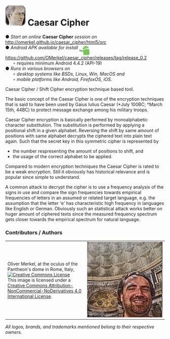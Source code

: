 <img alt="Caesar Cipher" width="64" src="html5/src/img/icons/caesar64.png" /> Caesar Cipher
=============

&#x25CF; <em>Start an online</em> <b>Caesar Cipher</b> <em>session on</em> http://omerkel.github.io/caesar_cipher/html5/src<br />
&#x25CF; <em>Android APK available for install</em> <img align="top" width="32" src="res/android.gif" /> https://github.com/OMerkel/caesar_cipher/releases/tag/release_0.2<br />
&nbsp;&nbsp;&nbsp;&nbsp;&nbsp;&nbsp;&#x2218; requires minimum Android 4.4.2 (API-19)<br />
&#x25CF; <em>Runs in various browsers on</em><br />
&nbsp;&nbsp;&nbsp;&nbsp;&nbsp;&nbsp;&#x2218; <em>desktop systems like BSDs, Linux, Win, MacOS and</em><br />
&nbsp;&nbsp;&nbsp;&nbsp;&nbsp;&nbsp;&#x2218; <em>mobile platforms like Android, FirefoxOS, iOS.</em>

Caesar Cipher / Shift Cipher encryption technique based tool.

The basic concept of the Caesar Cipher is one of the encryption techniques
that is said to have been used by Gaius Iulius Caesar (*July 100BC; &dagger;March
15th, 44BC) to protect message exchange among his military troops.

Caesar Cipher encryption is basically performed by monoalphabetic character
substitution. The substitution is performed by applying a positional shift
in a given alphabet. Reversing the shift by same amount of positions with
same alphabet decrypts the ciphered text into plain text again.
Such that the secret key in this symmetric cipher is represented by

* the number respresenting the amount of positions to shift, and
* the usage of the correct alphabet to be applied.

Compared to modern encryption techniques the Caesar Cipher is rated
to be a weak encryption. Still it obviously has historical relevance
and is popular since simple to understand.

A common attack to decrypt the cipher is to use a frequency analysis
of the signs in use and compare the sign frequencies towards empirical
frequencies of letters in an assumed or related target language, e.g.
the assumption that the letter 'e' has characteristic high frequency
in languages like English or German. Obviously such an statistical
attack works better on huger amount of ciphered texts since the
measured frequency spectrum gets closer towards the empirical spectrum
for natural language.

### Contributors / Authors

<table>
  <tr>
    <td><p>Oliver Merkel, at the oculus of the Pantheon's
      dome in Rome, Italy,<br /><a rel="license" href="http://creativecommons.org/licenses/by-nc-nd/4.0/"><img alt="Creative Commons License" style="border-width:0" src="http://i.creativecommons.org/l/by-nc-nd/4.0/88x31.png" /></a><br />This image is licensed under a <a rel="license" href="http://creativecommons.org/licenses/by-nc-nd/4.0/">Creative Commons Attribution-NonCommercial-NoDerivatives 4.0 International License</a>.    
    </p>
    </td>
    <td style='max-width: 180px; width: 50%;'><img width="100%" ondragstart="return false;" alt="Oliver Merkel, Creative Commons License, This image is licensed under a Creative Commons Attribution-NonCommercial-NoDerivatives 4.0 International License." src="res/20150528_oliver-rome-pantheon.jpg" /></td>
  </tr>
</table>

_All logos, brands, and trademarks mentioned belong to their respective owners._

